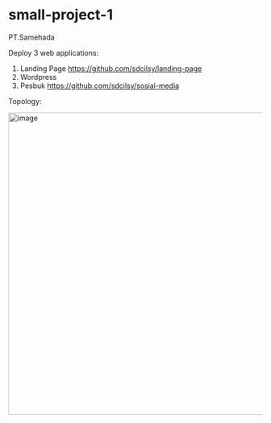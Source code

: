 # small-project-1

PT.Samehada

Deploy 3 web applications:
1. Landing Page https://github.com/sdcilsy/landing-page
2. Wordpress
3. Pesbuk https://github.com/sdcilsy/sosial-media

Topology:

<img width="599" alt="image" src="https://user-images.githubusercontent.com/37614241/175796466-03d30330-492e-47a8-82a7-b628ac3192c0.png">

